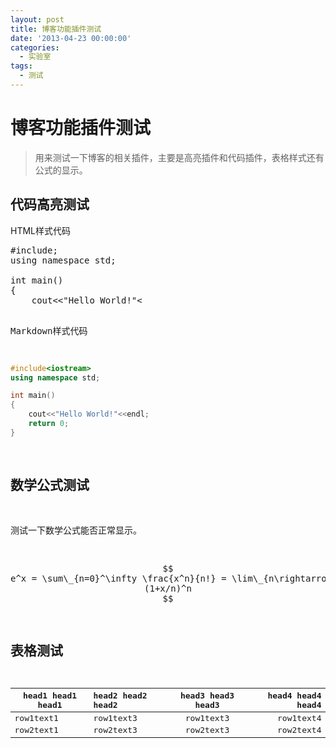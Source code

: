 ```yaml
---
layout: post
title: 博客功能插件测试
date: '2013-04-23 00:00:00'
categories:
  - 实验室
tags:
  - 测试
---
```

# 博客功能插件测试

> 用来测试一下博客的相关插件，主要是高亮插件和代码插件，表格样式还有公式的显示。

## 代码高亮测试

HTML样式代码

<pre class="prettyprint linenums">
#include<iostream>;
using namespace std;

int main()
{
    cout<<"Hello World!"<<endl;
    return 0;
}
</pre>

Markdown样式代码

```cpp
#include<iostream>
using namespace std;

int main()
{
    cout<<"Hello World!"<<endl;
    return 0;
}
```

## 数学公式测试

测试一下数学公式能否正常显示。

$$
e^x = \sum\_{n=0}^\infty \frac{x^n}{n!} = \lim\_{n\rightarrow\infty} (1+x/n)^n
$$

## 表格测试

|head1 head1 head1|head2 head2 head2|head3 head3 head3|head4 head4 head4|
|---|:---|:---:|---:|
|row1text1|row1text3|row1text3|row1text4|
|row2text1|row2text3|row2text3|row2text4|
